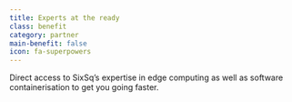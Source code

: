```yaml
---
title: Experts at the ready
class: benefit
category: partner
main-benefit: false
icon: fa-superpowers
---
```


Direct access to SixSq’s expertise in edge computing as well as software containerisation to get you going faster.
